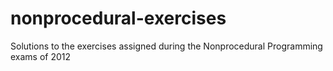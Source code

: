 nonprocedural-exercises
=======================

Solutions to the exercises assigned during the Nonprocedural Programming exams of 2012